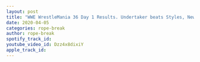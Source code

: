 ```yaml
---
layout: post
title: "WWE WrestleMania 36 Day 1 Results. Undertaker beats Styles, New Universal Champion; New Tag Champs"
date: 2020-04-05
categories: rope-break
author: rope-break
spotify_track_id: 
youtube_video_id: Dzz4x8dixiY
apple_track_id: 
---
```

